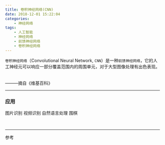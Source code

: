 ```yaml
---
title: 卷积神经网络(CNN)
date: 2018-12-01 15:22:04
categories: 
    - 神经网络
tags:
    - 人工智能
    - 神经网络
    - 前馈神经网络
    - 卷积神经网络
---
```


`卷积神经网络`（Convolutional Neural Network, `CNN`）是一种`前馈神经网络`，它的人工神经元可以响应一部分覆盖范围内的周围单元，对于大型图像处理有出色表现。

　　　　　　　　　　　　　　　　　　　　　　　　　　　　　　　　　　　　　　———摘自《维基百科》

<!-- more -->
---




### 应用
图片识别
视频识别
自然语言处理
围棋

<br/>

---
参考

